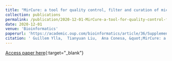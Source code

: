 ```yaml
---
title: "MirCure: a tool for quality control, filter and curation of microRNAs of animals and plants"
collection: publications
permalink: /publication/2020-12-01-MirCure-a-tool-for-quality-control-filter-and-curation-of-microRNAs-of-animals-and-plants
date: 2020-12-01
venue: 'Bioinformatics'
paperurl: 'https://academic.oup.com/bioinformatics/article/36/Supplement_2/i618/6055935'
citation: ' Guillem Ylla,  Tianyuan Liu,  Ana Conesa, &quot;MirCure: a tool for quality control, filter and curation of microRNAs of animals and plants.&quot; Bioinformatics, 2020.'
---
```

[Access paper here](https://academic.oup.com/bioinformatics/article/36/Supplement_2/i618/6055935){:target="_blank"}
